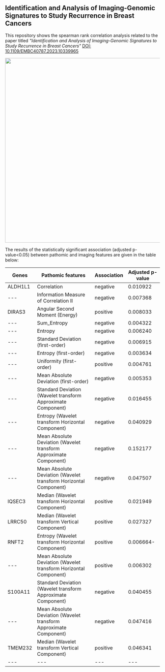 
## Identification and Analysis of Imaging-Genomic Signatures to Study Recurrence in Breast Cancers

This repository shows the spearman rank correlation analysis related to the paper titled *"Identification and Analysis of Imaging-Genomic Signatures to Study Recurrence in Breast Cancers"* [DOI: 10.1109/EMBC40787.2023.10339965](https://ieeexplore.ieee.org/document/10339965)

<p align="center">
<img src="https://github.com/user-attachments/assets/76e71203-0d93-4af8-931b-f4cda81932a5" width=600>
</p>

The results of the statistically significant  association (adjusted p-value<0.05) between pathomic and imaging features are given in the table below:

| Genes | Pathomic features | Association | Adjusted p-value |
| --- | --- | --- | --- |
| ALDH1L1 | Correlation | negative | 0.010922 |
| --- | Information Measure of Correlation II | negative | 0.007368 |
| DIRAS3 | Angular Second Moment (Energy) | positive | 0.008033 |
| --- | Sum_Entropy	 | negative | 0.004322 |
| --- | Entropy | negative | 0.006240 |
| --- | Standard Deviation (first-order) | negative | 0.006915 |
| --- | Entropy (first-order) | negative | 0.003634|
| --- | Uniformity (first-order) | positive | 0.004761 |
| --- | Mean Absolute Deviation (first-order)| negative | 0.005353 |
| --- | Standard Deviation (Wavelet transform Approximate Component) | negative | 0.016455 |
| --- | Entropy (Wavelet transform Horizontal Component) | negative | 0.040929 |
| --- | Mean Absolute Deviation (Wavelet transform Approximate Component) | negative | 0.152177 |
| --- | Mean Absolute Deviation (Wavelet transform Horizontal Component) | negative | 0.047507 |
| IQSEC3 | Median (Wavelet transform Horizontal Component) | positive | 0.021949 |
| LRRC50 | Median (Wavelet transform Vertical Component) | positive | 0.027327 |
| RNFT2 | Entropy (Wavelet transform Horizontal Component) | positive | 0.006664- |
| --- | Mean Absolute Deviation (Wavelet transform Horizontal Component) | positive | 0.006302 |
| S100A11 | Standard Deviation (Wavelet transform Approximate Component) | negative | 0.040455 |
| --- | Mean Absolute Deviation (Wavelet transform Approximate Component) | negative | 0.047416 |
| TMEM232 | Median (Wavelet transform Vertical Component) | positive | 0.046341 |
| --- | --- | --- | --- |
 
